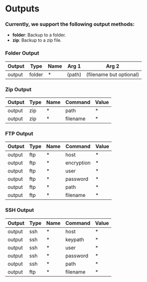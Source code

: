 ﻿# Outputs
### Currently, we support the following output methods:
- **folder**: Backup to a folder.
- **zip**: Backup to a zip file.

### Folder Output

| Output | Type   | Name | Arg 1  | Arg 2                   |
|--------|--------|------|--------|-------------------------|
| output | folder | *    | (path) | (filename but optional) |

### Zip Output

| Output | Type | Name | Command  | Value |
|--------|------|------|----------|-------|
| output | zip  | *    | path     | *     |
| output | zip  | *    | filename | *     |

### FTP Output

| Output | Type | Name | Command    | Value |
|--------|------|------|------------|-------|
| output | ftp  | *    | host       | *     |
| output | ftp  | *    | encryption | *     |
| output | ftp  | *    | user       | *     |
| output | ftp  | *    | password   | *     |
| output | ftp  | *    | path       | *     |
| output | ftp  | *    | filename   | *     |

### SSH Output

| Output | Type | Name | Command  | Value |
|--------|------|------|----------|-------|
| output | ssh  | *    | host     | *     |
| output | ssh  | *    | keypath  | *     |
| output | ssh  | *    | user     | *     |
| output | ssh  | *    | password | *     |
| output | ssh  | *    | path     | *     |
| output | ftp  | *    | filename | *     |
